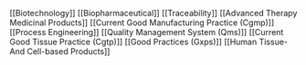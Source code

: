 [[Biotechnology]]
[[Biopharmaceutical]]
[[Traceability]]
[[Advanced Therapy Medicinal Products]]
[[Current Good Manufacturing Practice (Cgmp)]]
[[Process Engineering]]
[[Quality Management System (Qms)]]
[[Current Good Tissue Practice (Cgtp)]]
[[Good Practices (Gxps)]]
[[Human Tissue- And Cell-based Products]]
